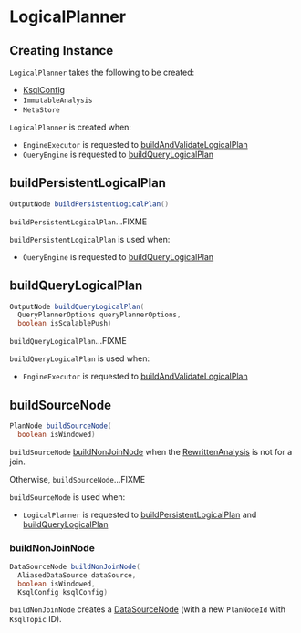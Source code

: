 # LogicalPlanner

## Creating Instance

`LogicalPlanner` takes the following to be created:

* <span id="ksqlConfig"> [KsqlConfig](KsqlConfig.md)
* <span id="analysis"> `ImmutableAnalysis`
* <span id="metaStore"> `MetaStore`

`LogicalPlanner` is created when:

* `EngineExecutor` is requested to [buildAndValidateLogicalPlan](EngineExecutor.md#buildAndValidateLogicalPlan)
* `QueryEngine` is requested to [buildQueryLogicalPlan](QueryEngine.md#buildQueryLogicalPlan)

## <span id="buildPersistentLogicalPlan"> buildPersistentLogicalPlan

```java
OutputNode buildPersistentLogicalPlan()
```

`buildPersistentLogicalPlan`...FIXME

`buildPersistentLogicalPlan` is used when:

* `QueryEngine` is requested to [buildQueryLogicalPlan](QueryEngine.md#buildQueryLogicalPlan)

## <span id="buildQueryLogicalPlan"> buildQueryLogicalPlan

```java
OutputNode buildQueryLogicalPlan(
  QueryPlannerOptions queryPlannerOptions,
  boolean isScalablePush)
```

`buildQueryLogicalPlan`...FIXME

`buildQueryLogicalPlan` is used when:

* `EngineExecutor` is requested to [buildAndValidateLogicalPlan](EngineExecutor.md#buildAndValidateLogicalPlan)

## <span id="buildSourceNode"> buildSourceNode

```java
PlanNode buildSourceNode(
  boolean isWindowed)
```

`buildSourceNode` [buildNonJoinNode](#buildNonJoinNode) when the [RewrittenAnalysis](#analysis) is not for a join.

Otherwise, `buildSourceNode`...FIXME

`buildSourceNode` is used when:

* `LogicalPlanner` is requested to [buildPersistentLogicalPlan](#buildPersistentLogicalPlan) and [buildQueryLogicalPlan](#buildQueryLogicalPlan)

### <span id="buildNonJoinNode"> buildNonJoinNode

```java
DataSourceNode buildNonJoinNode(
  AliasedDataSource dataSource,
  boolean isWindowed,
  KsqlConfig ksqlConfig)
```

`buildNonJoinNode` creates a [DataSourceNode](DataSourceNode.md) (with a new `PlanNodeId` with `KsqlTopic` ID).
